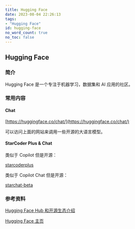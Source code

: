 ```yaml
---
title: Hugging Face
date: 2023-08-04 22:26:13
tags:
- "Hugging Face"
id: hugging-face
no_word_count: true
no_toc: false
---
```


## Hugging Face

### 简介

Hugging Face 是一个专注于机器学习，数据集和 AI 应用的社区。

### 常用内容

#### Chat

[https://huggingface.co/chat/](https://huggingface.co/chat/)

可以访问上面的网站来调用一些开源的大语言模型。

#### StarCoder Plus & Chat

类似于 Copilot 但是开源：

[starcoderplus](https://huggingface.co/bigcode/starcoderplus)

类似于 Copilot Chat 但是开源：

[starchat-beta](https://huggingface.co/HuggingFaceH4/starchat-beta)

### 参考资料

[Hugging Face Hub 和开源生态介绍](https://www.bilibili.com/video/BV1mm4y1x72Q)

[Hugging Face 主页](https://huggingface.co/)
